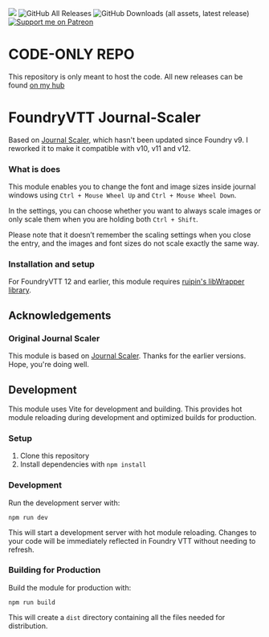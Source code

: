 ![](https://img.shields.io/badge/Foundry-v12-informational)
![GitHub All Releases](https://img.shields.io/github/downloads/Syrious/foundryvtt-journal-font-scaler/total?label=Downloads+Total)
![GitHub Downloads (all assets, latest release)](https://img.shields.io/github/downloads/Syrious/foundryvtt-journal-font-scaler/latest/total?label=Downloads+Latest)
[![Support me on Patreon](https://img.shields.io/endpoint.svg?url=https%3A%2F%2Fshieldsio-patreon.vercel.app%2Fapi%3Fusername%3DSyriousWorkshop%26type%3Dpatrons&style=flat)](https://patreon.com/SyriousWorkshop)

# CODE-ONLY REPO
This repository is only meant to host the code. All new releases can be found [on my hub](https://hub.adventurer-backpack.com/module/journal-font-scaler)

# FoundryVTT Journal-Scaler
Based on [Journal Scaler](https://github.com/jegasus/journal-scaler), which hasn't been updated since Foundry v9.
I reworked it to make it compatible with v10, v11 and v12.

### What is does
This module enables you to change the font and image sizes inside journal windows using `Ctrl + Mouse Wheel Up` and `Ctrl + Mouse Wheel Down`.

In the settings, you can choose whether you want to always scale images or only scale them when you are holding both `Ctrl + Shift`.

Please note that it doesn’t remember the scaling settings when you close the entry, and the images and font sizes do not scale exactly the same way.

### Installation and setup
For FoundryVTT 12 and earlier, this module requires [ruipin's libWrapper library](https://github.com/ruipin/fvtt-lib-wrapper).

## Acknowledgements

### Original Journal Scaler
This module is based on [Journal Scaler](https://github.com/jegasus/journal-scaler). Thanks for the earlier versions. Hope, you're doing well.

## Development
This module uses Vite for development and building. This provides hot module reloading during development and optimized builds for production.

### Setup
1. Clone this repository
2. Install dependencies with `npm install`

### Development
Run the development server with:
```
npm run dev
```
This will start a development server with hot module reloading. Changes to your code will be immediately reflected in Foundry VTT without needing to refresh.

### Building for Production
Build the module for production with:
```
npm run build
```
This will create a `dist` directory containing all the files needed for distribution.
